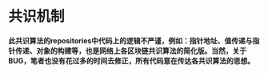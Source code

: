 # 共识机制
#### 此共识算法的repositories中代码上的逻辑不严谨，例如：指针地址、值传递与指针传递、对象的构建等，也是网络上各区块链共识算法的简化版。当然，关于BUG，笔者也没有花过多的时间去修正，所有代码意在传达各共识算法的思想。
